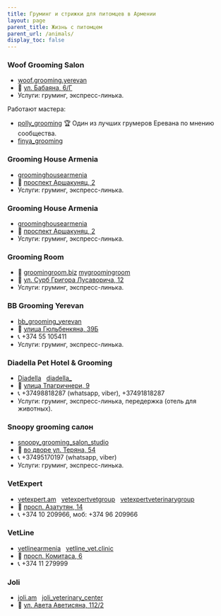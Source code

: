 ```yaml
---
title: Груминг и стрижки для питомцев в Армении
layout: page
parent_title: Жизнь с питомцем
parent_url: /animals/
display_toc: false
---
```


<div class="cards list-emoji">
<div class="card">

### Woof Grooming Salon

- <i class="fa-brands fa-instagram"></i> [woof.grooming.yerevan](https://www.instagram.com/woof.grooming.yerevan/)
- 📍 [ул. Бабаяна, 6/Г](https://yandex.ru/maps/org/woof/222409553566/)
- Услуги: груминг, экспресс-линька.

Работают мастера:
- <i class="fa-brands fa-instagram"></i> [polly_grooming](https://www.instagram.com/polly_grooming/) 🏆 Один из лучших грумеров Еревана по мнению сообщества.
- <i class="fa-brands fa-instagram"></i> [finya_grooming](https://www.instagram.com/finya_grooming/)

</div>
<div class="card">

### Grooming House Armenia

- <i class="fa-brands fa-instagram"></i> [groominghousearmenia](https://www.instagram.com/groominghousearmenia/)
- 📍 [проспект Аршакуняц, 2](https://yandex.ru/maps/10262/yerevan/house/YE0YcwdnSUQEQFpqfX12cHplbA==/)
- Услуги: груминг, экспресс-линька.

</div>
<div class="card">

### Grooming House Armenia

- <i class="fa-brands fa-instagram"></i> [groominghousearmenia](https://www.instagram.com/groominghousearmenia/)
- 📍 [проспект Аршакуняц, 2](https://yandex.ru/maps/10262/yerevan/house/YE0YcwdnSUQEQFpqfX12cHplbA==/)
- Услуги: груминг, экспресс-линька.

</div>
<div class="card">

### Grooming Room

- 🔗 [groomingroom.biz](https://www.groomingroom.biz) <i class="fa-brands fa-instagram"></i> [mygroomingroom](https://www.instagram.com/mygroomingroom/)
- 📍 [ул. Сурб Григора Лусаворича, 12](https://yandex.ru/maps/org/grooming_room/77335829117/)
- Услуги: груминг, экспресс-линька.

</div>
<div class="card">

### BB Grooming Yerevan

- <i class="fa-brands fa-instagram"></i> [bb_grooming_yerevan](https://instagram.com/bb_grooming_yerevan)
- 📍 [улица Гюльбенкяна, 39Б](https://yandex.ru/maps/10262/yerevan/house/YE0Ycg5kSUUCQFpqfX5xc3hqZg==/)
- 📞 +374 55 105411
- Услуги: груминг, экспресс-линька.

</div>
<div class="card">

### Diadella Pet Hotel & Grooming

- <i class="fa-brands fa-facebook-f"></i> [Diadella](https://www.facebook.com/profile.php?id=100064109612549) &nbsp; <i class="fa-brands fa-instagram"></i> [diadella_](https://instagram.com/diadella_/)
- 📍 [улица Тпагричнери, 9](https://yandex.ru/maps/10262/yerevan/house/YE0YcwVgSUEAQFpqfX12dnVhYQ==/)
- 📞 +37498818287 (whatsapp, viber), +37491818287
- Услуги: груминг, экспресс-линька, передержка (отель для животных).

</div>
<div class="card">

### Snoopy grooming салон

- <i class="fa-brands fa-instagram"></i> [snoopy_grooming_salon_studio](https://instagram.com/snoopy_grooming_salon_studio/)
- 📍 [во дворе ул. Теряна, 54](https://yandex.ru/maps/10262/yerevan/house/YE0YcwZoQUwAQFpqfX15dH9kZw==/)
- 📞 +37495170197 (whatsapp, viber)
- Услуги: груминг, экспресс-линька.

</div>
<div class="card">

### VetExpert

- <i class="fa-solid fa-link"></i> [vetexpert.am](https://vetexpert.am/ru/) &nbsp; <i class="fa-brands fa-facebook-f"></i> [vetexpertvetgroup](https://facebook.com/vetexpertvetgroup) &nbsp; <nobr markdown="span"><i class="fa-brands fa-instagram"></i> [vetexpertveterinarygroup](https://instagram.com/vetexpertveterinarygroup/)</nobr>
- 📍 [просп. Азатутян, 14](https://yandex.ru/maps/org/vet_ekspert/1861952348/)
- 📞 +374 10 209966, моб: +374 96 209966

</div>
<div class="card">

### VetLine

- <i class="fa-brands fa-facebook-f"></i> [vetlinearmenia](https://facebook.com/vetlinearmenia/) &nbsp; <i class="fa-brands fa-instagram"></i> [vetline_vet.clinic](https://instagram.com/vetline_vet.clinic/)
- 📍 [просп. Комитаса, 6](https://yandex.ru/maps/org/kruglosutochnaya_veterinarnaya_klinika_vetlayn/154801169156/)
- 📞 +374 11 279999

</div>
<div class="card">

### Joli

- <i class="fa-solid fa-link"></i> [joli.am](https://joli.am/) &nbsp; <i class="fa-brands fa-instagram"></i> [joli_veterinary_center](https://instagram.com/joli_veterinary_center/)
- 📍 [ул. Авета Аветисяна, 112/2](https://yandex.ru/maps/org/veterinarny_tsentr_dzholi/135151397057/)

</div>
</div>